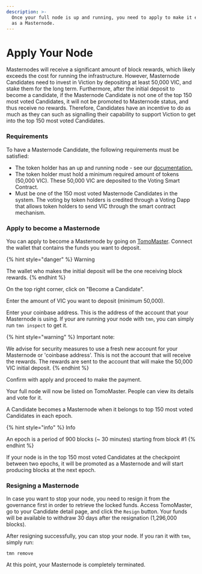 ```yaml
---
description: >-
  Once your full node is up and running, you need to apply to make it eligible
  as a Masternode.
---
```


# Apply Your Node

Masternodes will receive a significant amount of block rewards, which likely exceeds the cost for running the infrastructure. However, Masternode Candidates need to invest in Viction by depositing at least 50,000 VIC, and stake them for the long term. Furthermore, after the initial deposit to become a candidate, if the Masternode Candidate is not one of the top 150 most voted Candidates, it will not be promoted to Masternode status, and thus receive no rewards. Therefore, Candidates have an incentive to do as much as they can such as signalling their capability to support Viction to get into the top 150 most voted Candidates.

### Requirements <a href="#requirements" id="requirements"></a>

To have a Masternode Candidate, the following requirements must be satisfied:

* The token holder has an up and running node - see our [documentation.](run-a-full-node/)
* The token holder must hold a minimum required amount of tokens (50,000 VIC). These 50,000 VIC are deposited to the Voting Smart Contract.
* Must be one of the 150 most voted Masternode Candidates in the system. The voting by token holders is credited through a Voting Dapp that allows token holders to send VIC through the smart contract mechanism.

### Apply to become a Masternode <a href="#applying-to-become-a-masternode" id="applying-to-become-a-masternode"></a>

You can apply to become a Masternode by going on [TomoMaster](https://master.Viction.com/). Connect the wallet that contains the funds you want to deposit.

{% hint style="danger" %}
Warning

The wallet who makes the initial deposit will be the one receiving block rewards.
{% endhint %}

On the top right corner, click on "Become a Candidate".

Enter the amount of VIC you want to deposit (minimum 50,000).

Enter your coinbase address. This is the address of the account that your Masternode is using. If your are running your node with `tmn`, you can simply run `tmn inspect` to get it.

{% hint style="warning" %}
Important note:

We advise for security measures to use a fresh new account for your Masternode or 'coinbase address'. This is not the account that will receive the rewards. The rewards are sent to the account that will make the 50,000 VIC initial deposit.
{% endhint %}

Confirm with apply and proceed to make the payment.

Your full node will now be listed on TomoMaster. People can view its details and vote for it.

A Candidate becomes a Masternode when it belongs to top 150 most voted Candidates in each epoch.

{% hint style="info" %}
Info

An epoch is a period of 900 blocks (\~ 30 minutes) starting from block #1
{% endhint %}

If your node is in the top 150 most voted Candidates at the checkpoint between two epochs, it will be promoted as a Masternode and will start producing blocks at the next epoch.

### Resigning a Masternode <a href="#resigning-your-masternode" id="resigning-your-masternode"></a>

In case you want to stop your node, you need to resign it from the governance first in order to retrieve the locked funds. Access TomoMaster, go to your Candidate detail page, and click the `Resign` button. Your funds will be available to withdraw 30 days after the resignation (1,296,000 blocks).

After resigning successfully, you can stop your node. If you ran it with `tmn`, simply run:

```
tmn remove
```

At this point, your Masternode is completely terminated.
